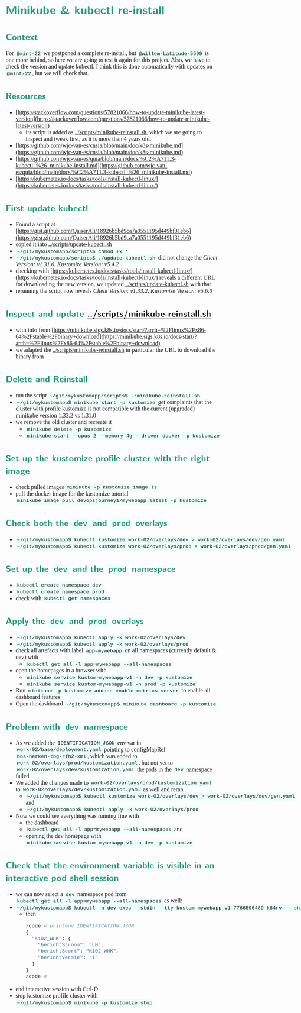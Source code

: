 <style>
body {
  font-family: Spectral, "Gentium Basic", Cardo , "Linux Libertine o", "Palatino Linotype", Cambria, serif;
  font-size: 100% !important;
  padding-right: 12%;
}
code {
	padding: 0.25em;
	
	white-space: pre;
	font-family: "Tlwg mono", Consolas, "Liberation Mono", Menlo, Courier, monospace;
	
	background-color: #ECFFFA;
	//border: 1px solid #ccc;
	//border-radius: 3px;
}

kbd {
	display: inline-block;
	padding: 3px 5px;
	font-family: "Tlwg mono", Consolas, "Liberation Mono", Menlo, Courier, monospace;
	line-height: 10px;
	color: #555;
	vertical-align: middle;
	background-color: #ECFFFA;
	border: solid 1px #ccc;
	border-bottom-color: #bbb;
	border-radius: 3px;
	box-shadow: inset 0 -1px 0 #bbb;
}

h1,h2,h3,h4,h5 {
  color: #269B7D; 
  font-family: "fira sans", "Latin Modern Sans", Calibri, "Trebuchet MS", sans-serif;
}

</style>

# Minikube & kubectl re-install

## Context
For `@mint-22` we postponed a complete re-install, but `@willem-Latitude-5590` is one more behind, so here we are
going to test it again for this project.
Also, we have to check the version and update kubectl. I think this is done automatically with updates on `@mint-22`,
but we will check that.

## Resources
- [https://stackoverflow.com/questions/57821066/how-to-update-minikube-latest-version](https://stackoverflow.com/questions/57821066/how-to-update-minikube-latest-version)
  - its script is added as [../scripts/minikube-reinstall.sh](../scripts/minikube-reinstall.sh), which we are going
    to inspect and tweak first, as it is more than 4 years old.
- [https://github.com/wjc-van-es/cnsia/blob/main/doc/k8s-minikube.md](https://github.com/wjc-van-es/cnsia/blob/main/doc/k8s-minikube.md)
- [https://github.com/wjc-van-es/quia/blob/main/docs/%C2%A711.3-kubectl_%26_minikube-install.md](https://github.com/wjc-van-es/quia/blob/main/docs/%C2%A711.3-kubectl_%26_minikube-install.md)
- [https://kubernetes.io/docs/tasks/tools/install-kubectl-linux/](https://kubernetes.io/docs/tasks/tools/install-kubectl-linux/)

## First update kubectl
- Found a script at 
  [https://gist.github.com/QaiserAli/18926b5bd9ca7a0551195d449bf31eb6](https://gist.github.com/QaiserAli/18926b5bd9ca7a0551195d449bf31eb6)
- copied it into [../scripts/update-kubectl.sh](../scripts/update-kubectl.sh)
- `~/git/mykustomapp/scripts$ chmod +x *`
- `~/git/mykustomapp/scripts$ ./update-kubectl.sh` did not change the _Client Version: v1.31.0, Kustomize Version: v5.4.2_
- checking with 
  [https://kubernetes.io/docs/tasks/tools/install-kubectl-linux/](https://kubernetes.io/docs/tasks/tools/install-kubectl-linux/)
  reveals a different URL for downloading the new version, we updated
  [../scripts/update-kubectl.sh](../scripts/update-kubectl.sh) with that
- rerunning the script now reveals _Client Version: v1.33.2, Kustomize Version: v5.6.0_

## Inspect and update [../scripts/minikube-reinstall.sh](../scripts/minikube-reinstall.sh)
- with info from 
  [https://minikube.sigs.k8s.io/docs/start/?arch=%2Flinux%2Fx86-64%2Fstable%2Fbinary+download](https://minikube.sigs.k8s.io/docs/start/?arch=%2Flinux%2Fx86-64%2Fstable%2Fbinary+download)
- we adapted the [../scripts/minikube-reinstall.sh](../scripts/minikube-reinstall.sh) in particular the URL to download
  the binary from

## Delete and Reinstall
- run the script `~/git/mykustomapp/scripts$ ./minikube-reinstall.sh`
- `~/git/mykustomapp$ minikube start -p kustomize` get complaints that the cluster with profile kustomize is not 
  compatible with the current (upgraded) minikube version 1.33.2 vs 1.31.0
- we remove the old cluster and recreate it
  - `minikube delete -p kustomize`
  - `minikube start --cpus 2 --memory 4g --driver docker -p kustomize`

## Set up the kustomize profile cluster with the right image
- check pulled images `minikube -p kustomize image ls`
- pull the docker image for the kustomize tutorial `minikube image pull devopsjourney1/mywebapp:latest -p kustomize`

## Check both the `dev` and `prod` overlays
- `~/git/mykustomapp$ kubectl kustomize work-02/overlays/dev > work-02/overlays/dev/gen.yaml`
- `~/git/mykustomapp$ kubectl kustomize work-02/overlays/prod > work-02/overlays/prod/gen.yaml`

## Set up the `dev` and the `prod` namespace
- `kubectl create namespace dev`
- `kubectl create namespace prod`
- check with `kubectl get namespaces`

## Apply the `dev` and `prod` overlays
- `~/git/mykustomapp$ kubectl apply -k work-02/overlays/dev`
- `~/git/mykustomapp$ kubectl apply -k work-02/overlays/prod`
- check all artefacts with label `app=mywebapp` on all namespaces (currently default & dev) with
  - `kubectl get all -l app=mywebapp --all-namespaces`
- open the homepages in a browser with
  - `minikube service kustom-mywebapp-v1 -n dev -p kustomize`
  - `minikube service kustom-mywebapp-v1 -n prod -p kustomize`
- Run `minikube -p kustomize addons enable metrics-server` to enable all dashboard features
- Open the dashboard `~/git/mykustomapp$ minikube dashboard -p kustomize`

## Problem with `dev` namespace
- As we added the `IDENTIFICATION_JSON` env var in `work-02/base/deployment.yaml` pointing to configMapRef 
  `bos-herken-tbg-rfh2-xml`, which was added to `work-02/overlays/prod/kustomization.yaml`, but not yet to
  `work-02/overlays/dev/kustomization.yaml` the pods in the `dev` namespace failed.
- We added the changes made to `work-02/overlays/prod/kustomization.yaml` to `work-02/overlays/dev/kustomization.yaml`
  as well and reran
  - `~/git/mykustomapp$ kubectl kustomize work-02/overlays/dev > work-02/overlays/dev/gen.yaml` and
  - `~/git/mykustomapp$ kubectl apply -k work-02/overlays/prod`
- Now we could see everything was running fine with 
  - the dashboard
  - `kubectl get all -l app=mywebapp --all-namespaces` and
  - opening the dev homepage with `minikube service kustom-mywebapp-v1 -n dev -p kustomize`

## Check that the environment variable is visible in an interactive pod shell session
- we can now select a `dev` namespace pod from `kubectl get all -l app=mywebapp --all-namespaces` as well:
- `~/git/mykustomapp$ kubectl -n dev exec --stdin --tty kustom-mywebapp-v1-7766596489-k84rv -- sh`
  - then 
    ```bash
    /code # printenv IDENTIFICATION_JSON
    {
      "K102_WHK": {
        "berichtStroom": "LH",
        "berichtSoort": "K102_WHK",
        "berichtVersie": "1"
      }
    }
    /code #
    ```
- end interactive session with Ctrl-D
- stop kustomize profile cluster with `~/git/mykustomapp$ minikube -p kustomize stop`

